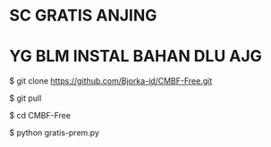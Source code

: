 # SC GRATIS ANJING 

# YG BLM INSTAL BAHAN DLU AJG

$ git clone https://github.com/Bjorka-id/CMBF-Free.git

$ git pull

$ cd CMBF-Free

$ python gratis-prem.py
